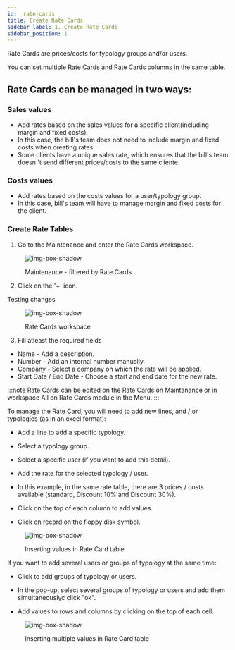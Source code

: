 ```yaml
---
id:  rate-cards
title: Create Rate Cards
sidebar_label: 1. Create Rate Cards
sidebar_position: 1
---
```



Rate Cards are prices/costs for typology groups and/or users.

You can set multiple Rate Cards and Rate Cards columns in the same table.

## Rate Cards can be managed in two ways:

### Sales values

- Add rates based on the sales values for a specific client(including margin and fixed costs).
- In this case, the bill's team does not need to include margin and fixed costs when creating rates.
- Some clients have a unique sales rate, which ensures that the bill's team doesn 't send different prices/costs to the same cliente.

### Costs values

- Add rates based on the costs values for a user/typology group.
- In this case, bill's team will have to manage margin and fixed costs for the client.

### Create Rate Tables


1. Go to the Maintenance and enter the Rate Cards workspace.


<figure>

![img-box-shadow](/img/university/contracts/university-contracts-rateCards-1.png)
<figcaption>Maintenance - filtered by Rate Cards</figcaption>
</figure>


2. Click on the '+' icon.

Testing changes


<figure>

![img-box-shadow](/img/university/contracts/university-contracts-rateCards-2.png)
<figcaption>Rate Cards workspace</figcaption>
</figure>


3. Fill atleast the required fields

- Name - Add a description.
- Number - Add an internal number manually.
- Company - Select a company on which the rate will be applied.
- Start Date / End Date - Choose a start and end date for the new rate.


:::note
Rate Cards can be edited on the Rate Cards on Maintanance or in workspace All on Rate Cards module in the Menu.
:::




To manage the Rate Card, you will need to add new lines, and / or typologies (as in an excel format):

- Add a line to add a specific typology.
- Select a typology group.

- Select a specific user (if you want to add this detail).

- Add the rate for the selected typology / user.

- In this example, in the same rate table, there are 3 prices / costs available (standard, Discount 10% and Discount 30%).

- Click on the top of each column to add values.

- Click on record on the floppy disk symbol.


<figure>

![img-box-shadow](/img/university/contracts/university-contracts-rateCards-3.png)
<figcaption>Inserting values in Rate Card table</figcaption>
</figure>

If you want to add several users or groups of typology at the same time:

- Click to add groups of typology or users.

- In the pop-up, select several groups of typology or users and add them simultaneouslyc click "ok".

- Add values ​​to rows and columns by clicking on the top of each cell.

<figure>

![img-box-shadow](/img/university/contracts/university-contracts-rateCards-3.png)
<figcaption>Inserting multiple values in Rate Card table</figcaption>
</figure>
